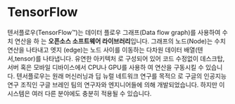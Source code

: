 # TensorFlow

텐서플로우(TensorFlow™)는 데이터 플로우 그래프(Data flow graph)를 사용하여 수치 연산을 하
는 **오픈소스 소프트웨어 라이브러리**입니다. 그래프의 노드(Node)는 수치 연산을 나타내고 엣지
(edge)는 노드 사이를 이동하는 다차원 데이터 배열(텐서,tensor)를 나타냅니다. 유연한 아키텍처
로 구성되어 있어 코드 수정없이 데스크탑, 서버 혹은 모바일 디바이스에서 CPU나 GPU를 사용하
여 연산을 구동시킬 수 있습니다. 텐서플로우는 원래 머신러닝과 딥 뉴럴 네트워크 연구를 목적으
로 구글의 인공지능 연구 조직인 구글 브레인 팀의 연구자와 엔지니어들에 의해 개발되었습니다.
하지만 이 시스템은 여러 다른 분야에도 충분히 적용될 수 있습니다. 
